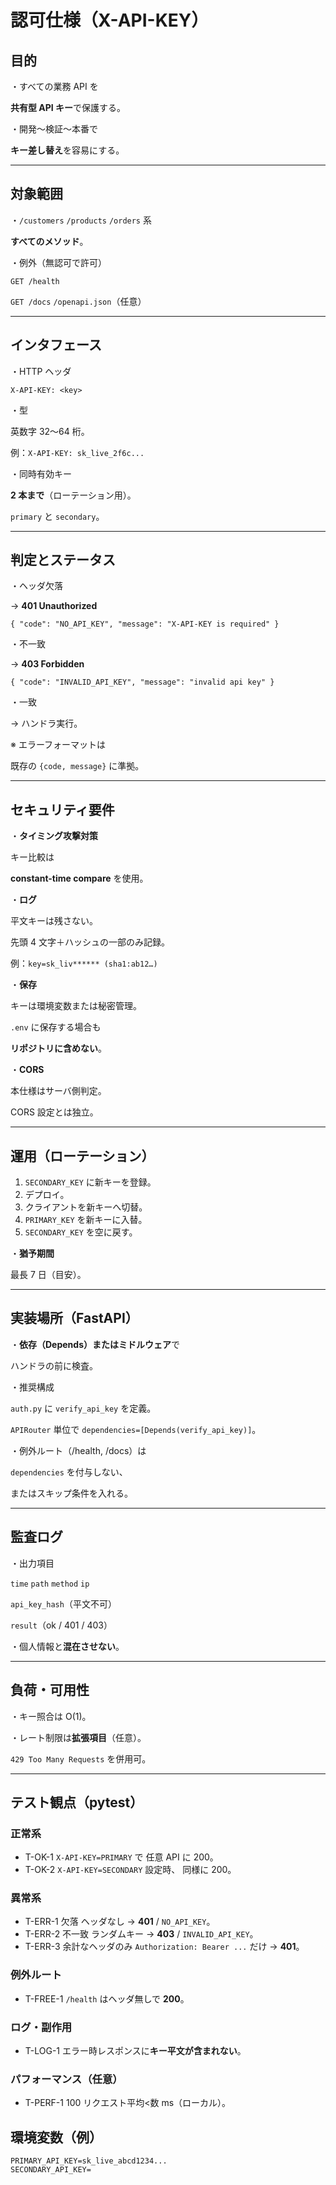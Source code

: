# 認可仕様（X-API-KEY）

## 目的

・すべての業務 API を

**共有型 API キー**で保護する。

・開発〜検証〜本番で

**キー差し替え**を容易にする。

---

## 対象範囲

・`/customers` `/products` `/orders` 系

**すべてのメソッド**。

・例外（無認可で許可）

`GET /health`

`GET /docs` `/openapi.json`（任意）

---

## インタフェース

・HTTP ヘッダ

`X-API-KEY: <key>`

・型

英数字 32〜64 桁。

例：`X-API-KEY: sk_live_2f6c...`

・同時有効キー

**2 本まで**（ローテーション用）。

`primary` と `secondary`。

---

## 判定とステータス

・ヘッダ欠落

→ **401 Unauthorized**

`{ "code": "NO_API_KEY", "message": "X-API-KEY is required" }`

・不一致

→ **403 Forbidden**

`{ "code": "INVALID_API_KEY", "message": "invalid api key" }`

・一致

→ ハンドラ実行。

※ エラーフォーマットは

既存の `{code, message}` に準拠。

---

## セキュリティ要件

・**タイミング攻撃対策**

キー比較は

**constant-time compare** を使用。

・**ログ**

平文キーは残さない。

先頭 4 文字＋ハッシュの一部のみ記録。

例：`key=sk_liv****** (sha1:ab12…)`

・**保存**

キーは環境変数または秘密管理。

`.env` に保存する場合も

**リポジトリに含めない**。

・**CORS**

本仕様はサーバ側判定。

CORS 設定とは独立。

---

## 運用（ローテーション）

1. `SECONDARY_KEY` に新キーを登録。
2. デプロイ。
3. クライアントを新キーへ切替。
4. `PRIMARY_KEY` を新キーに入替。
5. `SECONDARY_KEY` を空に戻す。

・**猶予期間**

最長 7 日（目安）。

---

## 実装場所（FastAPI）

・**依存（Depends）またはミドルウェア**で

ハンドラの前に検査。

・推奨構成

`auth.py` に `verify_api_key` を定義。

`APIRouter` 単位で `dependencies=[Depends(verify_api_key)]`。

・例外ルート（/health, /docs）は

`dependencies` を付与しない、

またはスキップ条件を入れる。

---

## 監査ログ

・出力項目

`time` `path` `method` `ip`

`api_key_hash`（平文不可）

`result`（ok / 401 / 403）

・個人情報と**混在させない**。

---

## 負荷・可用性

・キー照合は O(1)。

・レート制限は**拡張項目**（任意）。

`429 Too Many Requests` を併用可。

---

## テスト観点（pytest）

### 正常系

- T-OK-1
  `X-API-KEY=PRIMARY` で
  任意 API に 200。
- T-OK-2
  `X-API-KEY=SECONDARY` 設定時、
  同様に 200。

### 異常系

- T-ERR-1 欠落
  ヘッダなし → **401** / `NO_API_KEY`。
- T-ERR-2 不一致
  ランダムキー → **403** / `INVALID_API_KEY`。
- T-ERR-3 余計なヘッダのみ
  `Authorization: Bearer ...` だけ → **401**。

### 例外ルート

- T-FREE-1
  `/health` はヘッダ無しで **200**。

### ログ・副作用

- T-LOG-1
  エラー時レスポンスに**キー平文が含まれない**。

### パフォーマンス（任意）

- T-PERF-1
  100 リクエスト平均<数 ms（ローカル）。

## 環境変数（例）

```
PRIMARY_API_KEY=sk_live_abcd1234...
SECONDARY_API_KEY=

```
